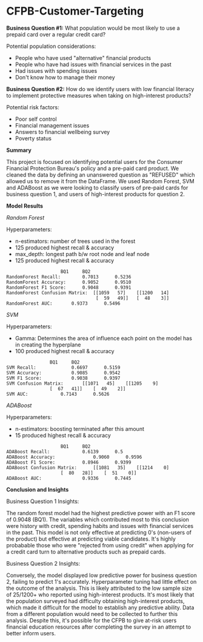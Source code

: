 # CFPB-Customer-Targeting

**Business Question #1:** 
What population would be most likely to use a prepaid card over a regular credit card?

Potential population considerations:
- People who have used "alternative" financial products
- People who have had issues with financial services in the past
- Had issues with spending issues
- Don't know how to manage their money

**Business Question #2:**
How do we identify users with low financial literacy to implement protective measures when taking on high-interest products?

Potential risk factors:
- Poor self control
- Financial management issues
- Answers to financial wellbeing survey
- Poverty status

**Summary**

This project is focused on identifying potential users for the Consumer Financial Protection Bureau's policy and a pre-paid card product. We cleaned the data by defining an unanswered question as "REFUSED" which allowed us to remove it from the DataFrame. We used Random Forest, SVM and ADABoost as we were looking to classify users of pre-paid cards for business question 1, and users of high-interest products for question 2. 

**Model Results**

*Random Forest*

Hyperparameters: 
- n-estimators: number of trees used in the forest
- 125 produced highest recall & accuracy
- max_depth: longest path b/w root node and leaf node
- 125 produced highest recall & accuracy
```
			        BQ1		BQ2
RandomForest Recall:  		0.7013		0.5236                	
RandomForest Accuracy: 		0.9052		0.9510             	
RandomForest F1 Score:  	0.9048		0.9391            	
RandomForest Confusion Matrix:	[[1059   57]	[[1200   14]
                                 [  59   49]]	[  48    3]]
RandomForest AUC:  		0.9373		0.5496
```
*SVM*

Hyperparameters:
- Gamma: Determines the area of influence each point on the model has in creating the hyperplane
- 100 produced highest recall & accuracy
```
			 	BQ1		BQ2
SVM Recall:  			0.6697		0.5159		
SVM Accuracy: 			0.9085		0.9542 			
SVM F1 Score: 			0.9038		0.9397 			
SVM Confusion Matrix:		[[1071   45]    [[1205    9]
 				[  67   41]]	[  49    2]]
SVM AUC: 			0.7143		0.5626
```
*ADABoost*

Hyperparameters:
- n-estimators: boosting terminated after this amount
- 15 produced highest recall & accuracy
```
					BQ1		BQ2
ADABoost Recall: 			0.6139		0.5			
ADABoost Accuracy:  			0.9060 		0.9596			
ADABoost F1 Score: 			0.8946		0.9399 			
ADABoost Confusion Matrix: 		[[1081   35]	[[1214    0]
 					[  80   28]]	[  51    0]]
ADABoost AUC: 				0.9336    	0.7445
```

**Conclusion and Insights**

Business Question 1 Insights:

The random forest model had the highest predictive power with an F1 score of 0.9048 (BQ1). The variables which contributed most to this conclusion were history with credit, spending habits and issues with financial services in the past. This model is not only effective at predicting 0's (non-users of the product) but effective at predicting viable candidates. It's highly probabable those who were "rejected from using credit" when applying for a credit card turn to alternative products such as prepaid cards.

Business Question 2 Insights:

Conversely, the model displayed low predictive power for business question 2, failing to predict 1's accurately. Hyperparameter tuning had little effect on the outcome of the analysis. This is likely attributed to the low sample size of 25/1200+ who reported using high-interest products. It's most likely that the population surveyed had difficulty obtaining high-interest products, which made it difficult for the model to establish any predictive ability. Data from a different population would need to be collected to further this analysis. Despite this, it's possible for the CFPB to give at-risk users financial education resources after completing the survey in an attempt to better inform users.





